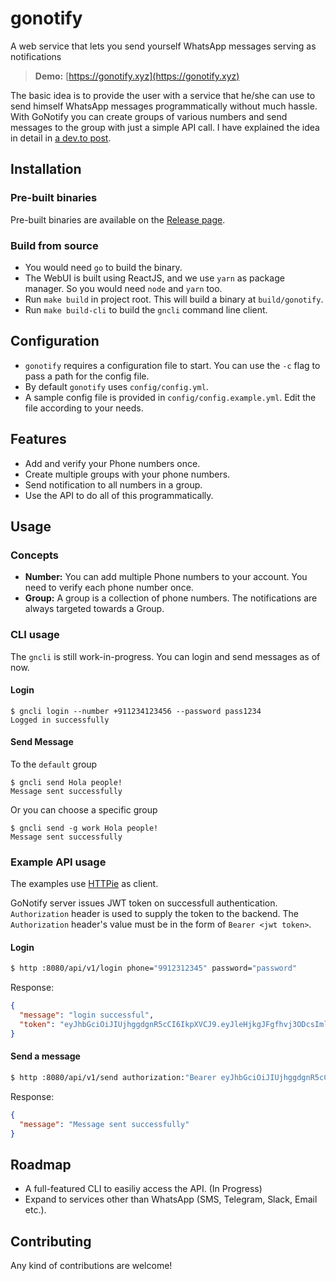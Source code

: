 # gonotify

A web service that lets you send yourself WhatsApp messages serving as notifications

> **Demo:** [https://gonotify.xyz](https://gonotify.xyz)

The basic idea is to provide the user with a service that he/she can use to send himself WhatsApp messages programmatically without much hassle. With GoNotify you can create groups of various numbers and send messages to the group with just a simple API call. I have explained the idea in detail in [a dev.to post](https://dev.to/prmsrswt/whatsapp-messages-as-a-service-3kc).

## Installation

### Pre-built binaries

Pre-built binaries are available on the [Release page](https://github.com/prmsrswt/gonotify/releases).

### Build from source

- You would need `go` to build the binary.
- The WebUI is built using ReactJS, and we use `yarn` as package manager. So you would need `node` and `yarn` too.
- Run `make build` in project root. This will build a binary at `build/gonotify`.
- Run `make build-cli` to build the `gncli` command line client.

## Configuration

- `gonotify` requires a configuration file to start. You can use the `-c` flag to pass a path for the config file.
- By default `gonotify` uses `config/config.yml`.
- A sample config file is provided in `config/config.example.yml`. Edit the file according to your needs.

## Features

- Add and verify your Phone numbers once.
- Create multiple groups with your phone numbers.
- Send notification to all numbers in a group.
- Use the API to do all of this programmatically.

## Usage

### Concepts

- **Number:** You can add multiple Phone numbers to your account. You need to verify each phone number once.
- **Group:** A group is a collection of phone numbers. The notifications are always targeted towards a Group.

### CLI usage

The `gncli` is still work-in-progress. You can login and send messages as of now.

#### Login

```
$ gncli login --number +911234123456 --password pass1234
Logged in successfully
```

#### Send Message

To the `default` group

```
$ gncli send Hola people!
Message sent successfully
```

Or you can choose a specific group

```
$ gncli send -g work Hola people!
Message sent successfully
```

### Example API usage

The examples use [HTTPie](https://httpie.org) as client.

GoNotify server issues JWT token on successfull authentication. `Authorization` header is used to supply the token to the backend. The `Authorization` header's value must be in the form of `Bearer <jwt token>`.

#### Login

```bash
$ http :8080/api/v1/login phone="9912312345" password="password"
```

Response:

```json
{
  "message": "login successful",
  "token": "eyJhbGciOiJIUjhggdgnR5cCI6IkpXVCJ9.eyJleHjkgJFgfhvj3ODcsImlkIjoyfQ.TsxdOsxf0cOt5cNNSgOx5CH4oxxtGogPKcA0XPPyhnTaKhc4xpmcsJV_GY56bkghfhgdh0jO1TtSolOw8GT3TGtQyA"
}
```

#### Send a message

```bash
$ http :8080/api/v1/send authorization:"Bearer eyJhbGciOiJIUjhggdgnR5cCI6IkpXVCJ9.eyJleHjkgJFgfhvj3OgggttmlkIjoyfQ.TsxdOsxf0cOt5cNNSgOx5CH4oxxtGogPKcA0XPPyhnTaKhc4xpmcsJV_GY56bkghfhgdh0jO1TtSolOw8GT3TjghyyA" body="test message" group="default"
```

Response:

```json
{
  "message": "Message sent successfully"
}
```

## Roadmap

- A full-featured CLI to easiliy access the API. (In Progress)
- Expand to services other than WhatsApp (SMS, Telegram, Slack, Email etc.).

## Contributing

Any kind of contributions are welcome!
